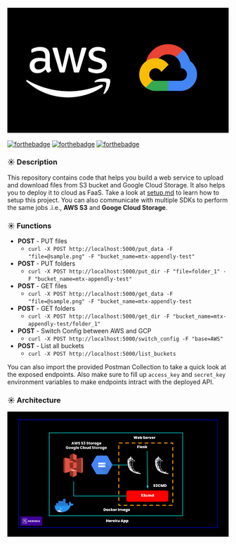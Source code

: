 <p align="center">
  <img src="docs/img/banner.png">
</p>

[![forthebadge](https://forthebadge.com/images/badges/built-with-love.svg)](https://forthebadge.com)
[![forthebadge](https://forthebadge.com/images/badges/made-with-python.svg)](https://forthebadge.com)
[![forthebadge](https://forthebadge.com/images/badges/check-it-out.svg)](https://forthebadge.com)

### ☀️ Description
This repository contains code that helps you build a web service to upload and download files from S3 bucket and Google Cloud Storage. It also helps you to deploy it to cloud as FaaS. Take a look at [setup.md](https://github.com/Sai-Adarsh/mtx-hacks/blob/master/docs/setup.md) to learn how to setup this project. You can also communicate with multiple SDKs to perform the same jobs .i.e., **AWS S3** and **Googe Cloud Storage**.

### ☀️ Functions

- **POST** - PUT files
    - `curl -X POST http://localhost:5000/put_data -F "file=@sample.png" -F "bucket_name=mtx-appendly-test"`
- **POST** - PUT folders
    -  `curl -X POST http://localhost:5000/put_dir -F "file=folder_1" -F "bucket_name=mtx-appendly-test"`
- **POST** - GET files
    -  `curl -X POST http://localhost:5000/get_data -F "file=@sample.png" -F "bucket_name=mtx-appendly-test`
- **POST** - GET folders
    -  `curl -X POST http://localhost:5000/get_dir -F "bucket_name=mtx-appendly-test/folder_1"`
- **POST** - Switch Config between AWS and GCP
    -  `curl -X POST http://localhost:5000/switch_config -F "base=AWS"`
- **POST** - List all buckets
    -  `curl -X POST http://localhost:5000/list_buckets`

You can also import the provided Postman Collection to take a quick look at the exposed endpoints. Also make sure to fill up `access_key` and `secret_key` environment variables to make endpoints intract with the deployed API.

### ☀️ Architecture

<p align="center">
  <img src="docs/img/arch.png">
</p>
